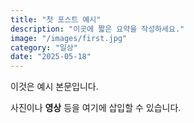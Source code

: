 ```yaml
---
title: "첫 포스트 예시"
description: "이곳에 짧은 요약을 작성하세요."
image: "/images/first.jpg"
category: "일상"
date: "2025-05-18"
---
```

이것은 예시 본문입니다.

사진이나 **영상** 등을 여기에 삽입할 수 있습니다.
